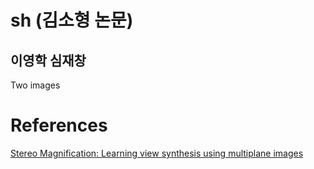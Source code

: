 # sh (김소형 논문)
## 이영학 심재창
Two images

# References

[Stereo Magnification: Learning view synthesis using multiplane images](https://youtu.be/k7C3Gg1V1lY)
